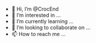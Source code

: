 - 👋 Hi, I’m @CrocEnd
- 👀 I’m interested in ...
- 🌱 I’m currently learning ...
- 💞️ I’m looking to collaborate on ...
- 📫 How to reach me ...

<!---
CrocEnd/CrocEnd is a ✨ special ✨ repository because its `README.md` (this file) appears on your GitHub profile.
You can click the Preview link to take a look at your changes.
--->
